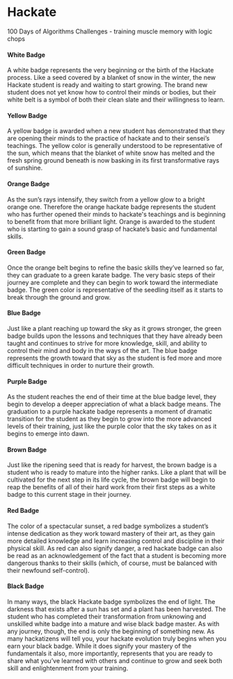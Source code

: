 # Hackate 

100 Days of Algorithms Challenges - training muscle memory with logic chops

#### White Badge
A white badge represents the very beginning or the birth of the Hackate process. Like a seed covered by a blanket of snow in the winter, the new Hackate student is ready and waiting to start growing. The brand new student does not yet know how to control their minds or bodies, but their white belt is a symbol of both their clean slate and their willingness to learn.

 

#### Yellow Badge
A yellow badge is awarded when a new student has demonstrated that they are opening their minds to the practice of hackate and to their sensei’s teachings. The yellow color is generally understood to be representative of the sun, which means that the blanket of white snow has melted and the fresh spring ground beneath is now basking in its first transformative rays of sunshine.

 

#### Orange Badge
As the sun’s rays intensify, they switch from a yellow glow to a bright orange one. Therefore the orange hackate badge represents the student who has further opened their minds to hackate's teachings and is beginning to benefit from that more brilliant light. Orange is awarded to the student who is starting to gain a sound grasp of hackate’s basic and fundamental skills.

 

#### Green Badge
Once the orange belt begins to refine the basic skills they’ve learned so far, they can graduate to a green karate badge. The very basic steps of their journey are complete and they can begin to work toward the intermediate badge. The green color is representative of the seedling itself as it starts to break through the ground and grow.

#### Blue Badge
Just like a plant reaching up toward the sky as it grows stronger, the green badge builds upon the lessons and techniques that they have already been taught and continues to strive for more knowledge, skill, and ability to control their mind and body in the ways of the art. The blue badge represents the growth toward that sky as the student is fed more and more difficult techniques in order to nurture their growth.

 

#### Purple Badge
As the student reaches the end of their time at the blue badge level, they begin to develop a deeper appreciation of what a black badge means. The graduation to a purple hackate badge represents a moment of dramatic transition for the student as they begin to grow into the more advanced levels of their training, just like the purple color that the sky takes on as it begins to emerge into dawn.

 

#### Brown Badge
Just like the ripening seed that is ready for harvest, the brown badge is a student who is ready to mature into the higher ranks. Like a plant that will be cultivated for the next step in its life cycle, the brown badge will begin to reap the benefits of all of their hard work from their first steps as a white badge to this current stage in their journey.

 

#### Red Badge
The color of a spectacular sunset, a red badge symbolizes a student’s intense dedication as they work toward mastery of their art, as they gain more detailed knowledge and learn increasing control and discipline in their physical skill. As red can also signify danger, a red hackate badge can also be read as an acknowledgement of the fact that a student is becoming more dangerous thanks to their skills (which, of course, must be balanced with their newfound self-control).

 

#### Black Badge
In many ways, the black Hackate badge symbolizes the end of light. The darkness that exists after a sun has set and a plant has been harvested. The student who has completed their transformation from unknowing and unskilled white badge into a mature and wise black badge master. As with any journey, though, the end is only the beginning of something new. As many hackatizens will tell you, your hackate evolution truly begins when you earn your black badge. While it does signify your mastery of the fundamentals it also, more importantly, represents that you are ready to share what you’ve learned with others and continue to grow and seek both skill and enlightenment from your training.
